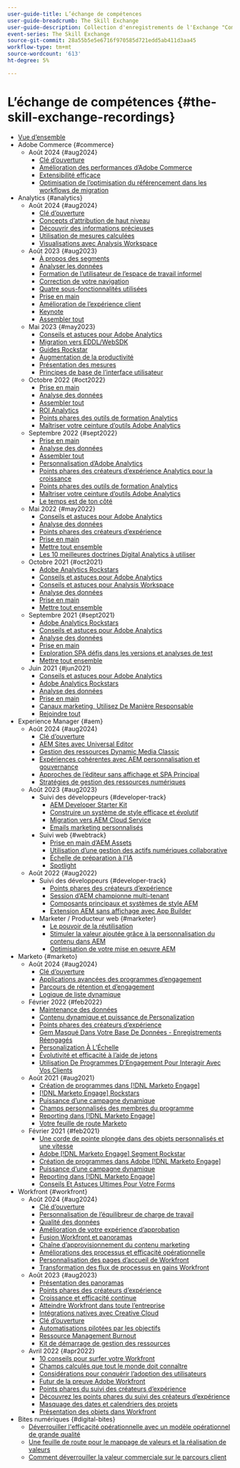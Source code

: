 ```yaml
---
user-guide-title: L’échange de compétences
user-guide-breadcrumb: The Skill Exchange
user-guide-description: Collection d'enregistrements de l'Exchange "Compétences" chez Experience Makers
event-series: The Skill Exchange
source-git-commit: 28a55b5e5e6716f970585d721edd5ab411d3aa45
workflow-type: tm+mt
source-wordcount: '613'
ht-degree: 5%

---
```



# L’échange de compétences {#the-skill-exchange-recordings}

+ [Vue d’ensemble](overview.md)
+ Adobe Commerce {#commerce}
   + Août 2024 {#aug2024}
      + [Clé d’ouverture](commerce/aug2024/keynote.md)
      + [Amélioration des performances d’Adobe Commerce](commerce/aug2024/commerce-performance.md)
      + [Extensibilité efficace](commerce/aug2024/extensibility.md)
      + [Optimisation de l’optimisation du référencement dans les workflows de migration](commerce/aug2024/seo-migration-workflows.md)
+ Analytics {#analytics}
   + Août 2024 {#aug2024}
      + [Clé d’ouverture](analytics/aug2024/keynote.md)
      + [Concepts d’attribution de haut niveau](analytics/aug2024/attribution-concepts.md)
      + [Découvrir des informations précieuses](analytics/aug2024/uncover-valuable-insights.md)
      + [Utilisation de mesures calculées](analytics/aug2024/calculated-metrics.md)
      + [Visualisations avec Analysis Workspace](analytics/aug2024/spotlight-visualizations.md)
   + Août 2023 {#aug2023}
      + [À propos des segments](analytics/aug2023/spotlight-segments.md)
      + [Analyser les données](analytics/aug2023/analyze-the-data.md)
      + [Formation de l’utilisateur de l’espace de travail informel](analytics/aug2023/spotlight-workspace-user.md)
      + [Correction de votre navigation](analytics/aug2023/fix-navigation.md)
      + [Quatre sous-fonctionnalités utilisées](analytics/aug2023/data-analysis.md)
      + [Prise en main](analytics/aug2023/getting-started.md)
      + [Amélioration de l’expérience client](analytics/aug2023/anti-conversion.md)
      + [Keynote](analytics/aug2023/keynote.md)
      + [Assembler tout](analytics/aug2023/putting-together.md)
   + Mai 2023 {#may2023}
      + [Conseils et astuces pour Adobe Analytics](analytics/may2023/tips-and-tricks.md)
      + [Migration vers EDDL/WebSDK](analytics/may2023/migrate.md)
      + [Guides Rockstar](analytics/may2023/rockstar-tips.md)
      + [Augmentation de la productivité](analytics/may2023/productivity.md)
      + [Présentation des mesures](analytics/may2023/metrics.md)
      + [Principes de base de l’interface utilisateur](analytics/may2023/user-interface.md)
   + Octobre 2022 {#oct2022}
      + [Prise en main](analytics/oct2022/getting-started.md)
      + [Analyse des données](analytics/oct2022/analyzing-the-data.md)
      + [Assembler tout](analytics/oct2022/putting-it-all-together.md)
      + [ROI Analytics](analytics/oct2022/analytics-roi.md)
      + [Points phares des outils de formation Analytics](analytics/oct2022/spotlight.md)
      + [Maîtriser votre ceinture d’outils Adobe Analytics](analytics/oct2022/toolbelt.md)
   + Septembre 2022 {#sept2022}
      + [Prise en main](analytics/sept2022/getting-started.md)
      + [Analyse des données](analytics/sept2022/analyzing-the-data.md)
      + [Assembler tout](analytics/sept2022/putting-it-all-together.md)
      + [Personnalisation d’Adobe Analytics](analytics/sept2022/making-analytics-your-own.md)
      + [Points phares des créateurs d’expérience Analytics pour la croissance](analytics/sept2022/grow-spotlight.md)
      + [Points phares des outils de formation Analytics](analytics/sept2022/learn-spotlight.md)
      + [Maîtriser votre ceinture d’outils Adobe Analytics](analytics/sept2022/toolbelt.md)
      + [Le temps est de ton côté](analytics/sept2022/time-is-on-your-side.md)
   + Mai 2022 {#may2022}
      + [Conseils et astuces pour Adobe Analytics](analytics/may2022/tips-and-tricks.md)
      + [Analyse des données](analytics/may2022/analyze-data.md)
      + [Points phares des créateurs d’expérience](analytics/may2022/experience-makers-spotlight.md)
      + [Prise en main](analytics/may2022/getting-started.md)
      + [Mettre tout ensemble](analytics/may2022/putting-all-together.md)
      + [Les 10 meilleures doctrines Digital Analytics à utiliser](analytics/may2022/top-ten.md)
   + Octobre 2021 {#oct2021}
      + [Adobe Analytics Rockstars](analytics/oct2021/analytics-rockstars.md)
      + [Conseils et astuces pour Adobe Analytics](analytics/oct2021/tips-and-tricks.md)
      + [Conseils et astuces pour Analysis Workspace](analytics/oct2021/analysis-workspace-tips-and-tricks.md)
      + [Analyse des données](analytics/oct2021/analyze-data.md)
      + [Prise en main](analytics/oct2021/getting-started.md)
      + [Mettre tout ensemble](analytics/oct2021/putting-all-together.md)
   + Septembre 2021 {#sept2021}
      + [Adobe Analytics Rockstars](analytics/sept2021/analytics-rockstars.md)
      + [Conseils et astuces pour Adobe Analytics](analytics/sept2021/tips-and-tricks.md)
      + [Analyse des données](analytics/sept2021/analyze-data.md)
      + [Prise en main](analytics/sept2021/getting-started.md)
      + [Exploration SPA défis dans les versions et analyses de test](analytics/sept2021/navigate-spa.md)
      + [Mettre tout ensemble](analytics/sept2021/putting-all-together.md)
   + Juin 2021 {#jun2021}
      + [Conseils et astuces pour Adobe Analytics](analytics/jun2021/tips-and-tricks.md)
      + [Adobe Analytics Rockstars](analytics/jun2021/analytics-rockstars.md)
      + [Analyse des données](analytics/jun2021/analyze-data.md)
      + [Prise en main](analytics/jun2021/getting-started.md)
      + [Canaux marketing, Utilisez De Manière Responsable](analytics/jun2021/marketing-channels.md)
      + [Rejoindre tout](analytics/jun2021/putting-all-together.md)
+ Experience Manager {#aem}
   + Août 2024 {#aug2024}
      + [Clé d’ouverture](aem/aug2024/keynote.md)
      + [AEM Sites avec Universal Editor](aem/aug2024/universal-editor.md)
      + [Gestion des ressources Dynamic Media Classic](aem/aug2024/dmc-asset-management.md)
      + [Expériences cohérentes avec AEM personnalisation et gouvernance](aem/aug2024/customize-elements.md)
      + [Approches de l’éditeur sans affichage et SPA Principal](aem/aug2024/headless-spa-editor.md)
      + [Stratégies de gestion des ressources numériques](aem/aug2024/spotlight-dam-strategies.md)
   + Août 2023 {#aug2023}
      + Suivi des développeurs {#developer-track}
         + [AEM Developer Starter Kit](aem/aug2023/deploy-new-project.md)
         + [Construire un système de style efficace et évolutif](aem/aug2023/scalable-style-system.md)
         + [Migration vers AEM Cloud Service](aem/aug2023/migrate-to-aemcs.md)
         + [Emails marketing personnalisés](aem/aug2023/personalized-marketing-emails.md)
      + Suivi web {#webtrack}
         + [Prise en main d’AEM Assets](aem/aug2023/getting-started-aem-assets.md)
         + [Utilisation d’une gestion des actifs numériques collaborative](aem/aug2023/collaborative-dam.md)
         + [Échelle de préparation à l&#39;IA](aem/aug2023/metadata.md)
         + [Spotlight](aem/aug2023/spotlight.md)
   + Août 2022 {#aug2022}
      + Suivi des développeurs {#developer-track}
         + [Points phares des créateurs d’expérience](aem/aug2022/spotlight.md)
         + [Session d’AEM championne multi-tenant](aem/aug2022/multi-tenancy.md)
         + [Composants principaux et systèmes de style AEM](aem/aug2022/core-components.md)
         + [Extension AEM sans affichage avec App Builder](aem/aug2022/app-builder.md)
      + Marketer / Producteur web {#marketer}
         + [Le pouvoir de la réutilisation](aem/aug2022/reusability.md)
         + [Stimuler la valeur ajoutée grâce à la personnalisation du contenu dans AEM](aem/aug2022/personalization.md)
         + [Optimisation de votre mise en oeuvre AEM](aem/aug2022/implementation.md)
+ Marketo {#marketo}
   + Août 2024 {#aug2024}
      + [Clé d’ouverture](marketo/aug2024/keynote.md)
      + [Applications avancées des programmes d’engagement](marketo/aug2024/advanced-applications-engagment-programs.md)
      + [Parcours de rétention et d’engagement](marketo/aug2024/retention-engagement-journey.md)
      + [Logique de liste dynamique](marketo/aug2024/smart-list-logic.md)
   + Février 2022 {#feb2022}
      + [Maintenance des données](marketo/feb2022/data-maintenance.md)
      + [Contenu dynamique et puissance de Personalization](marketo/feb2022/dynamic-content.md)
      + [Points phares des créateurs d’expérience](marketo/feb2022/experience-makers-spotlight.md)
      + [Gem Masqué Dans Votre Base De Données - Enregistrements Réengagés](marketo/feb2022/hidden-gems.md)
      + [Personalization À L’Échelle](marketo/feb2022/personalization-at-scale.md)
      + [Évolutivité et efficacité à l’aide de jetons](marketo/feb2022/using-tokens.md)
      + [Utilisation De Programmes D’Engagement Pour Interagir Avec Vos Clients](marketo/feb2022/utilize-engagement-programs.md)
   + Août 2021 {#aug2021}
      + [Création de programmes dans  [!DNL Marketo Engage]](marketo/aug2021/create-programs.md)
      + [[!DNL Marketo Engage] Rockstars](marketo/aug2021/engage-rockstars.md)
      + [Puissance d’une campagne dynamique](marketo/aug2021/smart-campaign.md)
      + [Champs personnalisés des membres du programme](marketo/aug2021/program-member-custom-fields.md)
      + [Reporting dans  [!DNL Marketo Engage]](marketo/aug2021/reporting.md)
      + [Votre feuille de route Marketo](marketo/aug2021/marketo-roadmap.md)
   + Février 2021 {#feb2021}
      + [Une corde de pointe plongée dans des objets personnalisés et une vitesse](marketo/feb2021/custom-objects.md)
      + [Adobe [!DNL Marketo Engage] Segment Rockstar](marketo/feb2021/rockstar.md)
      + [Création de programmes dans Adobe [!DNL Marketo Engage]](marketo/feb2021/create-programs.md)
      + [Puissance d’une campagne dynamique](marketo/feb2021/power-of-smart-campaign.md)
      + [Reporting dans  [!DNL Marketo Engage]](marketo/feb2021/reporting-within-marketo.md)
      + [Conseils Et Astuces Ultimes Pour Votre Forms](marketo/feb2021/forms-tips-and-tricks.md)
+ Workfront {#workfront}
   + Août 2024 {#aug2024}
      + [Clé d’ouverture](workfront/aug2024/keynote.md)
      + [Personnalisation de l’équilibreur de charge de travail](workfront/aug2024/workload-balancer.md)
      + [Qualité des données](workfront/aug2024/data-quality.md)
      + [Amélioration de votre expérience d’approbation](workfront/aug2024/approval-experience.md)
      + [Fusion Workfront et panoramas](workfront/aug2024/fusion-boards.md)
      + [Chaîne d’approvisionnement du contenu marketing](workfront/aug2024/content-supply-chain.md)
      + [Améliorations des processus et efficacité opérationnelle](workfront/aug2024/spotlight-process-operations.md)
      + [Personnalisation des pages d’accueil de Workfront](workfront/aug2024/tailoring-homepages.md)
      + [Transformation des flux de processus en gains Workfront](workfront/aug2024/spotlight-process-flows.md)
   + Août 2023 {#aug2023}
      + [Présentation des panoramas](workfront/aug2023/introduction-to-boards.md)
      + [Points phares des créateurs d’expérience](workfront/aug2023/spotlight.md)
      + [Croissance et efficacité continue](workfront/aug2023/growth-continued-efficiencies.md)
      + [Atteindre Workfront dans toute l’entreprise](workfront/aug2023/workfront-across-enterprise.md)
      + [Intégrations natives avec Creative Cloud](workfront/aug2023/native-integtrations.md)
      + [Clé d’ouverture](workfront/aug2023/opening-keynote.md)
      + [Automatisations pilotées par les objectifs](workfront/aug2023/automations.md)
      + [Ressource Management Burnout](workfront/aug2023/resource-management-burnout.md)
      + [Kit de démarrage de gestion des ressources](workfront/aug2023/resource-management-starter-kit.md)
   + Avril 2022 {#apr2022}
      + [10 conseils pour surfer votre Workfront](workfront/apr2022/ten-tips.md)
      + [Champs calculés que tout le monde doit connaître](workfront/apr2022/calculated-fields.md)
      + [Considérations pour conquérir l’adoption des utilisateurs](workfront/apr2022/user-adoption.md)
      + [Futur de la preuve Adobe Workfront](workfront/apr2022/workfront-proof.md)
      + [Points phares du suivi des créateurs d’expérience](workfront/apr2022/grow-track-spotlight.md)
      + [Découvrez les points phares du suivi des créateurs d’expérience](workfront/apr2022/learn-track-spotlight.md)
      + [Masquage des dates et calendriers des projets](workfront/apr2022/projects-dates-timelines.md)
      + [Présentation des objets dans Workfront](workfront/apr2022/understanding-objects.md)
+ Bites numériques {#digital-bites}
   + [Déverrouiller l&#39;efficacité opérationnelle avec un modèle opérationnel de grande qualité](digital-bites/operational-model.md)
   + [Une feuille de route pour le mappage de valeurs et la réalisation de valeurs](digital-bites/roadmap.md)
   + [Comment déverrouiller la valeur commerciale sur le parcours client](digital-bites/business-value.md)
